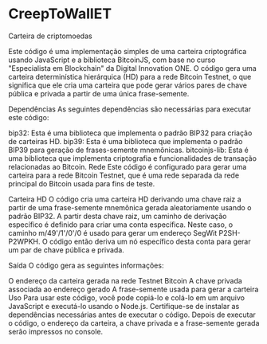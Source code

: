 # CreepToWallET
Carteira de criptomoedas 

Este código é uma implementação simples de uma carteira criptográfica usando JavaScript e a biblioteca BitcoinJS, com base no curso "Especialista em Blockchain" da Digital Innovation ONE. O código gera uma carteira determinística hierárquica (HD) para a rede Bitcoin Testnet, o que significa que ele cria uma carteira que pode gerar vários pares de chave pública e privada a partir de uma única frase-semente.

Dependências
As seguintes dependências são necessárias para executar este código:

bip32: Esta é uma biblioteca que implementa o padrão BIP32 para criação de carteiras HD.
bip39: Esta é uma biblioteca que implementa o padrão BIP39 para geração de frases-semente mnemônicas.
bitcoinjs-lib: Esta é uma biblioteca que implementa criptografia e funcionalidades de transação relacionadas ao Bitcoin.
Rede
Este código é configurado para gerar uma carteira para a rede Bitcoin Testnet, que é uma rede separada da rede principal do Bitcoin usada para fins de teste.

Carteira HD
O código cria uma carteira HD derivando uma chave raiz a partir de uma frase-semente mnemônica gerada aleatoriamente usando o padrão BIP32. A partir desta chave raiz, um caminho de derivação específico é definido para criar uma conta específica. Neste caso, o caminho m/49'/1'/0'/0 é usado para gerar um endereço SegWit P2SH-P2WPKH. O código então deriva um nó específico desta conta para gerar um par de chave pública e privada.

Saída
O código gera as seguintes informações:

O endereço da carteira gerada na rede Testnet Bitcoin
A chave privada associada ao endereço gerado
A frase-semente usada para gerar a carteira
Uso
Para usar este código, você pode copiá-lo e colá-lo em um arquivo JavaScript e executá-lo usando o Node.js. Certifique-se de instalar as dependências necessárias antes de executar o código. Depois de executar o código, o endereço da carteira, a chave privada e a frase-semente gerada serão impressos no console.

